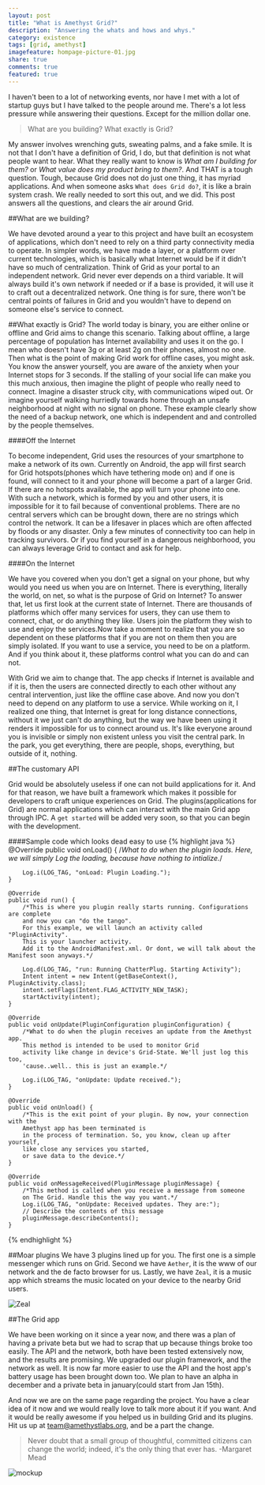 ```yaml
---
layout: post
title: "What is Amethyst Grid?"
description: "Answering the whats and hows and whys."
category: existence
tags: [grid, amethyst]
imagefeature: hompage-picture-01.jpg
share: true
comments: true
featured: true
---
```


I haven't been to a lot of networking events, nor have I met with a lot of startup
guys but I have talked to the people around me. There's a lot
less pressure while answering their questions. Except for the million dollar one.

>What are you building? What exactly is Grid?

My answer involves wrenching guts, sweating palms, and a fake smile. It is not that I don't
have a definition of Grid, I do, but that definition is not what people want to
hear. What they really want to know is _What am I building for them?_ or _What value
does my product bring to them?_. And THAT is a tough question. Tough, because Grid
does not do just one thing, it has myriad applications. And when someone asks `What
does Grid do?`, it is like a brain system crash. We really needed to sort this out,
and we did. This post answers all the questions, and clears the air around Grid.

##What are we building?

We have devoted around a year to this project and have built an ecosystem
of applications, which don't need to rely on a third party connectivity media to operate.
In simpler words, we have made a layer, or a platform over current technologies,
which is basically what Internet would be if it didn't have so much of centralization.
Think of Grid as your portal to an independent network. Grid never ever depends on a third
variable. It will always build it's own network if needed or if a base is provided, it will use it
to craft out a decentralized network. One thing is for sure, there won't be central points of failures
in Grid and you wouldn't have to depend on someone else's service to connect.

##What exactly is Grid?
The world today is binary, you are either online or offline and Grid aims to change this scenario.
Talking about offline, a large percentage of population has Internet availability and uses it on the go.
I mean who doesn't have 3g or at least 2g on their phones, almost no one. Then what is the point of making
Grid work for offline cases, you might ask. You know the answer yourself, you are aware of the anxiety when
your Internet stops for 3 seconds. If the stalling of your social life can make you this much anxious, then imagine the plight
of people who really need to connect. Imagine a disaster struck city, with communications wiped out. Or imagine yourself walking
hurriedly towards home through an unsafe neighborhood at night with no signal on phone. These example clearly show the need of
a backup network, one which is independent and and controlled by the people themselves.

####Off the Internet

To become independent, Grid uses the resources of your smartphone to make a network of its own. Currently on Android, the
app will first search for Grid hotspots(phones which have tethering mode on) and if one is found, will connect to it and your
phone will become a part of a larger Grid. If there are no hotspots available, the app will turn your phone into one.
With such a network, which is formed by you and other users, it is impossible for it to fail because of conventional
problems. There are no central servers which can be brought down, there are no strings which control the network. It can
be a lifesaver in places which are often affected by floods or any disaster. Only a few minutes of connectivity too can help
in tracking survivors. Or if you find yourself in a dangerous neighborhood, you can always leverage Grid to contact and ask for help.

####On the Internet

We have you covered when you don't get a signal on your phone, but why would you need us when you are on Internet.
There is everything, literally the world, on net, so what is the purpose of Grid on Internet? To answer that, let us first look
at the current state of Internet. There are thousands of platforms which offer many services for users, they can use them to
connect, chat, or do anything they like. Users join the platform they wish to use and enjoy the services.Now take a moment to realize that you are so dependent on these platforms that if you are not on them then you are simply isolated. If you want to use
a service, you need to be on a platform. And if you think about it, these platforms control what you can do and can not.

With Grid we aim to change that. The app checks if Internet is available and if it is, then the users are connected directly
to each other without any central intervention, just like the offline case above. And now you don't need to depend on any platform to use a service. While working on it, I realized one thing, that Internet is great for long distance connections, without it we just can't do anything, but the way we have been using it renders it impossible for us to connect around us.
It's like everyone around you is invisible or simply non existent unless you visit the central park. In the park, you get everything, there are people, shops, everything, but outside of it, nothing.

##The customary API

Grid would be absolutely useless if one can not build applications for it. And for that reason, we have built a framework
which makes it possible for developers to craft unique experiences on Grid. The plugins(applications for Grid) are normal
applications which can interact with the main Grid app through IPC. A `get started` will be added very soon, so that
you can begin with the development.

####Sample code which looks dead easy to use
{% highlight java %}
@Override
    public void onLoad() {
         /*What to do when the plugin loads. Here, we will simply Log the loading,
           because have nothing to intialize.*/

        Log.i(LOG_TAG, "onLoad: Plugin Loading.");
    }

    @Override
    public void run() {
        /*This is where you plugin really starts running. Configurations are complete
        and now you can "do the tango".
        For this example, we will launch an activity called "PluginActivity".
        This is your launcher activity.
        Add it to the AndroidManifest.xml. Or dont, we will talk about the Manifest soon anyways.*/

        Log.d(LOG_TAG, "run: Running ChatterPlug. Starting Activity");
        Intent intent = new Intent(getBaseContext(), PluginActivity.class);
        intent.setFlags(Intent.FLAG_ACTIVITY_NEW_TASK);
        startActivity(intent);
    }

    @Override
    public void onUpdate(PluginConfiguration pluginConfiguration) {
        /*What to do when the plugin receives an update from the Amethyst app.
        This method is intended to be used to monitor Grid
        activity like change in device's Grid-State. We'll just log this too,
        'cause..well.. this is just an example.*/

        Log.i(LOG_TAG, "onUpdate: Update received.");
    }

    @Override
    public void onUnload() {
        /*This is the exit point of your plugin. By now, your connection with the
        Amethyst app has been terminated is
        in the process of termination. So, you know, clean up after yourself,
        like close any services you started,
        or save data to the device.*/   
    }

    @Override
    public void onMessageReceived(PluginMessage pluginMessage) {
        /*This method is called when you receive a message from someone
        on The Grid. Handle this the way you want.*/
        Log.i(LOG_TAG, "onUpdate: Received updates. They are:");
        // Describe the contents of this message
        pluginMessage.describeContents();
    }
{% endhighlight %}

##Moar plugins
We have 3 plugins lined up for you. The first one is a simple messenger which runs on Grid.
Second we have `Aether`, it is the www of our network and the de facto browser for us.
Lastly, we have `Zeal`, it is a music app which streams the music located on your device to the
nearby Grid users.

![Zeal](/images/zeal.jpg)



##The Grid app

We have been working on it since a year now, and there was a plan of having a private beta
but we had to scrap that up because things broke too easily. The API and the network, both
have been tested extensively now, and the results are promising. We upgraded our plugin framework, and
the network as well. It is now far more easier to use the API and the host app's battery usage
has been brought down too. We plan to have an alpha in december and a private beta in january(could start from Jan 15th).

And now we are on the same page regarding the project. You have a clear idea of it now and we would
really love to talk more about it if you want. And it would be really awesome if you helped us
in building Grid and its plugins. Hit us up at [team@amethystlabs.org](mailto:team@amethystlabs.org), and
be a part the change.

>Never doubt that a small group of thoughtful, committed citizens can change the world; indeed, it's the only thing that ever has.
-Margaret Mead


![mockup](/images/tada.jpg)
